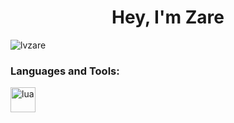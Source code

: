 <h1 align="center">Hey, I'm Zare</h1>
<p align="left"> <img src="https://komarev.com/ghpvc/?username=lvzare&label=Profile%20views&color=0e75b6&style=flat" alt="lvzare" /> </p>



<h3 align="left">Languages and Tools:</h3>
<p align="left"> <a href="https://www.lua.org/" target="_blank"> <img src="https://upload.wikimedia.org/wikipedia/commons/thumb/c/c3/Python-logo-notext.svg/1200px-Python-logo-notext.svg.png" alt="lua" width="40" height="40"/> </a> </p>


